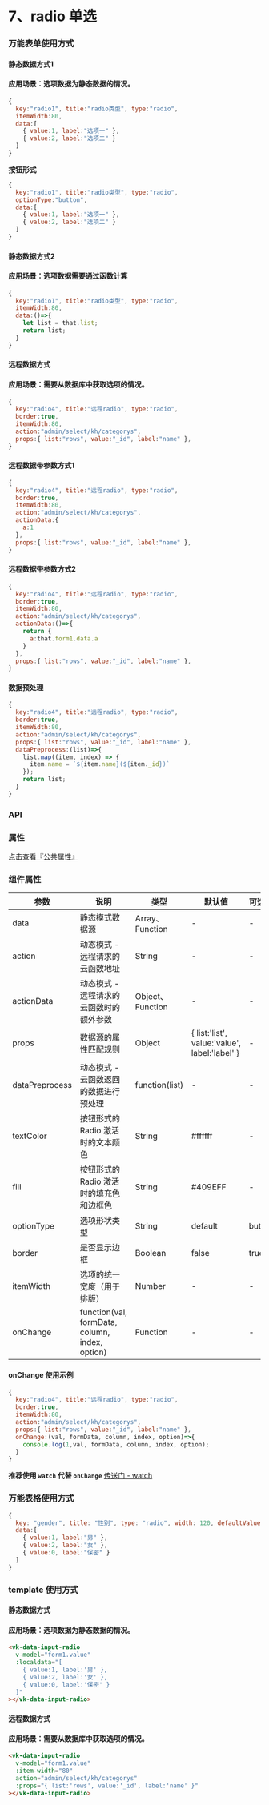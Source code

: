 # 7、radio 单选

### 万能表单使用方式
#### 静态数据方式1
#### 应用场景：选项数据为静态数据的情况。
```js
{
  key:"radio1", title:"radio类型", type:"radio",
  itemWidth:80,
  data:[
    { value:1, label:"选项一" },
    { value:2, label:"选项二" }
  ]
}
```

**按钮形式**

```js
{
  key:"radio1", title:"radio类型", type:"radio",
  optionType:"button",
  data:[
    { value:1, label:"选项一" },
    { value:2, label:"选项二" }
  ]
}
```


#### 静态数据方式2
#### 应用场景：选项数据需要通过函数计算
```js
{
  key:"radio1", title:"radio类型", type:"radio",
  itemWidth:80,
  data:()=>{
    let list = that.list;
    return list;
  }
}
```

#### 远程数据方式
#### 应用场景：需要从数据库中获取选项的情况。
```js
{
  key:"radio4", title:"远程radio", type:"radio",
  border:true,
  itemWidth:80,
  action:"admin/select/kh/categorys",
  props:{ list:"rows", value:"_id", label:"name" },
}
```
#### 远程数据带参数方式1
```js
{
  key:"radio4", title:"远程radio", type:"radio",
  border:true,
  itemWidth:80,
  action:"admin/select/kh/categorys",
  actionData:{
    a:1
  },
  props:{ list:"rows", value:"_id", label:"name" },
}
```
#### 远程数据带参数方式2
```js
{
  key:"radio4", title:"远程radio", type:"radio",
  border:true,
  itemWidth:80,
  action:"admin/select/kh/categorys",
  actionData:()=>{
    return {
      a:that.form1.data.a
    }
  },
  props:{ list:"rows", value:"_id", label:"name" },
}
```
#### 数据预处理
```js
{
  key:"radio4", title:"远程radio", type:"radio",
  border:true,
  itemWidth:80,
  action:"admin/select/kh/categorys",
  props:{ list:"rows", value:"_id", label:"name" },
  dataPreprocess:(list)=>{
    list.map((item, index) => {
      item.name = `${item.name}(${item._id})`
    });
    return list;
  }
}
```



### API

### 属性

[点击查看『公共属性』](https://vkdoc.fsq.pub/admin/components/0%E3%80%81public.html)

### 组件属性

| 参数             | 说明                           | 类型    | 默认值  | 可选值 |
|------------------|-------------------------------|---------|--------|-------|
| data            | 静态模式数据源 | Array、Function  | - | -  |
| action          | 动态模式 - 远程请求的云函数地址 | String  | - | -  |
| actionData          | 动态模式 - 远程请求的云函数时的额外参数 | Object、Function  | - | -  |
| props          | 数据源的属性匹配规则 | Object  | { list:'list', value:'value', label:'label' } | -  |
| dataPreprocess          | 动态模式 - 云函数返回的数据进行预处理 | function(list)  | - | -  |
| textColor      | 按钮形式的 Radio 激活时的文本颜色 | String  | #ffffff | -  |
| fill      | 按钮形式的 Radio 激活时的填充色和边框色 | String  | #409EFF | -  |
| optionType        | 选项形状类型 | String  | default | button  |
| border          | 是否显示边框 | Boolean  | false| true |
| itemWidth          | 选项的统一宽度（用于排版） | Number  | - | -  |
| onChange          | function(val, formData, column, index, option) | Function  | -| -  |

#### onChange 使用示例
```js
{
  key:"radio4", title:"远程radio", type:"radio",
  border:true,
  itemWidth:80,
  action:"admin/select/kh/categorys",
  props:{ list:"rows", value:"_id", label:"name" },
  onChange:(val, formData, column, index, option)=>{
    console.log(1,val, formData, column, index, option);
  }
}
```

**推荐使用 `watch` 代替 `onChange`** [传送门 - watch](https://vkdoc.fsq.pub/admin/components/0%E3%80%81public.html#watch-%E7%9B%91%E5%90%AC)

### 万能表格使用方式

```js
{ 
  key: "gender", title: "性别", type: "radio", width: 120, defaultValue:0,
  data:[
    { value:1, label:"男" },
    { value:2, label:"女" },
    { value:0, label:"保密" }
  ]
}
```


### template 使用方式
#### 静态数据方式
#### 应用场景：选项数据为静态数据的情况。
```html
<vk-data-input-radio
  v-model="form1.value"
  :localdata="[
    { value:1, label:'男' },
    { value:2, label:'女' },
    { value:0, label:'保密' }
  ]"
></vk-data-input-radio>
```
#### 远程数据方式
#### 应用场景：需要从数据库中获取选项的情况。
```html
<vk-data-input-radio
  v-model="form1.value"
  :item-width="80"
  action="admin/select/kh/categorys"
  :props="{ list:'rows', value:'_id', label:'name' }"
></vk-data-input-radio>
```
